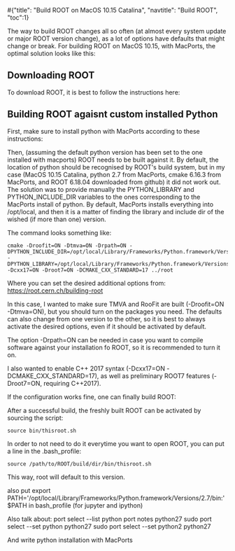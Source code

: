 #<conf>{"title": "Build ROOT on MacOS 10.15 Catalina", "navtitle": "Build ROOT", "toc":1}

The way to build ROOT changes all so often (at almost every system update or major ROOT version change), as a lot of options have defaults that might change or break. For building ROOT on MacOS 10.15, with MacPorts, the optimal solution looks like this: 


## Downloading ROOT

To download ROOT, it is best to follow the instructions here: 


## Building ROOT agaisnt custom installed Python 

First, make sure to install python with MacPorts according to these instructions: 

Then, (assuming the default python version has been set to the one installed with macports) ROOT needs to be built against it. By default, the location of python should be recognised by ROOT's build system, but in my case (MacOS 10.15 Catalina, python 2.7 from MacPorts, cmake 6.16.3 from MacPorts, and ROOT 6.18.04 downloaded from github) it did not work out. The solution was to provide manually the PYTHON_LIBRARY and PYTHON_INCLUDE_DIR variables to the ones corresponding to the MacPorts install of python. By default, MacPorts installs everything into /opt/local, and then it is a matter of finding the library and include dir of the wished (if more than one) version. 

The command looks something like: 

	cmake -Droofit=ON -Dtmva=ON -Drpath=ON -DPYTHON_INCLUDE_DIR=/opt/local/Library/Frameworks/Python.framework/Versions/2.7/include/python2.7 -DPYTHON_LIBRARY=/opt/local/Library/Frameworks/Python.framework/Versions/2.7/lib/libpython2.7.dylib -Dcxx17=ON -Droot7=ON -DCMAKE_CXX_STANDARD=17 ../root

Where you can set the desired additional options from: https://root.cern.ch/building-root

In this case, I wanted to make sure TMVA and RooFit are built (-Droofit=ON -Dtmva=ON), but you should turn on the packages you need. The defaults can also change from one version to the other, so it is best to always activate the desired options, even if it should be activated by default. 

The option -Drpath=ON can be needed in case you want to compile software against your installation fo ROOT, so it is recommended to turn it on. 

I also wanted to enable C++ 2017 syntax (-Dcxx17=ON -DCMAKE_CXX_STANDARD=17), as well as preliminary ROOT7 features (-Droot7=ON, requiring C++2017). 


If the configuration works fine, one can finally build ROOT: 


After a successful build, the freshly built ROOT can be activated by sourcing the script: 

	source bin/thisroot.sh

In order to not need to do it everytime you want to open ROOT, you can put a line in the .bash_profile: 

	source /path/to/ROOT/build/dir/bin/thisroot.sh

This way, root will default to this version. 


also put export PATH='/opt/local/Library/Frameworks/Python.framework/Versions/2.7/bin:'$PATH in bash_profile (for jupyter and ipython)

Also talk about: 
	port select --list python
	port notes python27
	sudo port select --set python python27
    sudo port select --set python2 python27

And write python installation with MacPorts

